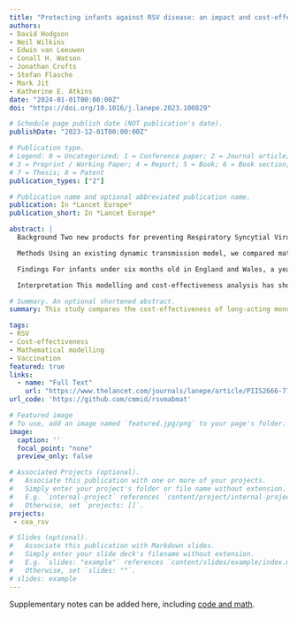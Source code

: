 ```yaml
---
title: "Protecting infants against RSV disease: an impact and cost-effectiveness comparison of long-acting monoclonal antibodies and maternal vaccination"
authors:
- David Hodgson
- Neil Wilkins
- Edwin van Leeuwen
- Conall H. Watson
- Jonathan Crofts
- Stefan Flasche
- Mark Jit
- Katherine E. Atkins
date: "2024-01-01T00:00:00Z"
doi: "https://doi.org/10.1016/j.lanepe.2023.100829"

# Schedule page publish date (NOT publication's date).
publishDate: "2023-12-01T00:00:00Z"

# Publication type.
# Legend: 0 = Uncategorized; 1 = Conference paper; 2 = Journal article;
# 3 = Preprint / Working Paper; 4 = Report; 5 = Book; 6 = Book section;
# 7 = Thesis; 8 = Patent
publication_types: ["2"]

# Publication name and optional abbreviated publication name.
publication: In *Lancet Europe*
publication_short: In *Lancet Europe*

abstract: |
  Background Two new products for preventing Respiratory Syncytial Virus (RSV) in young children have been licensed: a single-dose long-acting monoclonal antibody (la-mAB) and a maternal vaccine (MV). To facilitate the selection of new RSV intervention programmes for large-scale implementation, this study provides an assessment to compare the costs of potential programmes with the health benefits accrued.

  Methods Using an existing dynamic transmission model, we compared maternal vaccination to la-mAB therapy against RSV in England and Wales by calculating the impact and cost-effectiveness. We calibrated a statistical model to the efficacy trial data to accurately capture their immune waning and estimated the impact of seasonal and year-round programmes for la-mAB and MV programmes. Using these impact estimates, we identified the most cost-effective programme across pricing and delivery cost assumptions.

  Findings For infants under six months old in England and Wales, a year-round MV programme with 60% coverage would avert 32% (95% CrI 22–41%) of RSV hospital admissions and a year-round la-mAB programme with 90% coverage would avert 57% (95% CrI 41–69%). The MV programme has additional health benefits for pregnant women, which account for 20% of the population-level health burden averted. A seasonal la-mAB programme could be cost-effective for up to £84 for purchasing and administration (CCPA) and a seasonal MV could be cost-effective for up to £80 CCPA.

  Interpretation This modelling and cost-effectiveness analysis has shown that both the long-acting monoclonal antibodies and the maternal vaccine could substantially reduce the burden of RSV disease in the infant population. Our analysis has informed JCVI’s recommendations for an RSV immunisation programme to protect newborns and infants.

# Summary. An optional shortened abstract.
summary: This study compares the cost-effectiveness of long-acting monoclonal antibodies and maternal vaccines for RSV prevention in young children.

tags:
- RSV
- Cost-effectiveness
- Mathematical modelling
- Vaccination
featured: true
links:
  - name: "Full Text"
    url: "https://www.thelancet.com/journals/lanepe/article/PIIS2666-7762(23)00248-X/fulltext"
url_code: 'https://github.com/cmmid/rsvmabmat'

# Featured image
# To use, add an image named `featured.jpg/png` to your page's folder. 
image:
  caption: ''
  focal_point: "none"
  preview_only: false

# Associated Projects (optional).
#   Associate this publication with one or more of your projects.
#   Simply enter your project's folder or file name without extension.
#   E.g. `internal-project` references `content/project/internal-project/index.md`.
#   Otherwise, set `projects: []`.
projects:
 - cea_rsv

# Slides (optional).
#   Associate this publication with Markdown slides.
#   Simply enter your slide deck's filename without extension.
#   E.g. `slides: "example"` references `content/slides/example/index.md`.
#   Otherwise, set `slides: ""`.
# slides: example
---
```


Supplementary notes can be added here, including [code and math](https://sourcethemes.com/academic/docs/writing-markdown-latex/).